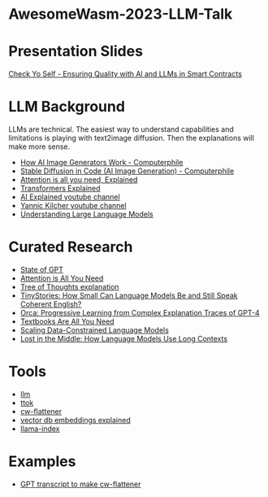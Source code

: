 # AwesomeWasm-2023-LLM-Talk

# Presentation Slides

[Check Yo Self - Ensuring Quality with Al and LLMs in
Smart Contracts](https://docs.google.com/presentation/d/1C58fvZ7kWW9eybrRBzMdz77SVlwwtNi_ZhFZV80IcLs)

# LLM Background

LLMs are technical. The easiest way to understand capabilities and limitations is playing with text2image diffusion. Then the explanations will make more sense.

- [How AI Image Generators Work - Computerphile](https://www.youtube.com/watch?v=1CIpzeNxIhU)
- [Stable Diffusion in Code (AI Image Generation) - Computerphile](https://www.youtube.com/watch?v=-lz30by8-sU)
- [Attention is all you need, Explained](https://www.youtube.com/watch?v=iDulhoQ2pro)
- [Transformers Explained](https://www.youtube.com/watch?v=rURRYI66E54)
- [AI Explained youtube channel](https://www.youtube.com/@ai-explained-)
- [Yannic Kilcher youtube channel](https://www.youtube.com/@YannicKilcher)
- [Understanding Large Language Models](https://magazine.sebastianraschka.com/p/understanding-large-language-models)

# Curated Research

- [State of GPT](https://www.youtube.com/watch?v=bZQun8Y4L2A)
- [Attention is All You Need](https://arxiv.org/abs/1706.03762)
- [Tree of Thoughts explanation](https://betterprogramming.pub/tree-of-thoughts-an-improvement-of-chain-of-thoughts-paper-review-7c52171602bd)
- [TinyStories: How Small Can Language Models Be and Still Speak Coherent English?](https://arxiv.org/abs/2305.07759)
- [Orca: Progressive Learning from Complex Explanation Traces of GPT-4](https://arxiv.org/abs/2306.02707)
- [Textbooks Are All You Need](https://arxiv.org/pdf/2306.11644.pdf)
- [Scaling Data-Constrained Language Models](https://arxiv.org/abs/2305.16264)
- [Lost in the Middle: How Language Models Use Long Contexts](https://arxiv.org/abs/2307.03172)

# Tools

- [llm](https://github.com/simonw/llm)
- [ttok](https://github.com/simonw/ttok)
- [cw-flattener](https://github.com/yubrew/cw-flattener)
- [vector db embeddings explained](https://weaviate.io/blog/vector-embeddings-explained)
- [llama-index](https://github.com/jerryjliu/llama_index)

# Examples

- [GPT transcript to make cw-flattener](https://chat.openai.com/share/e9bacf60-2908-46e6-8985-4c96b0344120)
